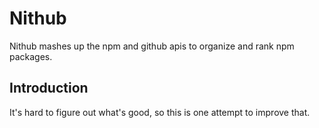 Nithub
======
Nithub mashes up the npm and github apis to organize and rank npm packages.

Introduction
------------
It's hard to figure out what's good, so this is one attempt to improve that.
